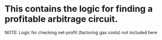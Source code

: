 # This contains the logic for finding a profitable arbitrage circuit.

NOTE: Logic for checking net-profit (factoring gas costs) not included here
